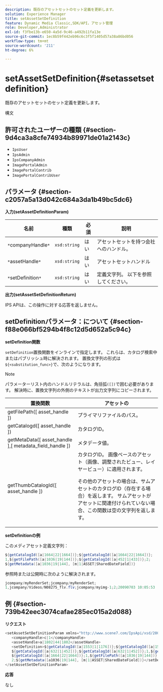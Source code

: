 ```yaml
---
description: 既存のアセットセットのセット定義を更新します。
solution: Experience Manager
title: setAssetSetDefinition
feature: Dynamic Media Classic,SDK/API，アセット管理
role: Developer,Administrator
exl-id: f3fbe13b-e650-4a5d-9c46-a492b11fa13e
source-git-commit: 1ec8b59f442eb96c6c3f5f1405d57a38a86bd056
workflow-type: tm+mt
source-wordcount: '211'
ht-degree: 6%

---
```


# setAssetSetDefinition{#setassetsetdefinition}

既存のアセットセットのセット定義を更新します。

構文

## 許可されたユーザーの種類 {#section-9d4ca3a8cfe74934b89971de01a2143c}

* `IpsUser`
* `IpsAdmin`
* `IpsCompanyAdmin`
* `ImagePortalAdmin`
* `ImagePortalContrib`
* `ImagePortalContribUser`

## パラメータ {#section-c2057a5a13d042c684a3da1b49bc5dc6}

**入力(setAssetDefinitionParam)**

| 名前 | 種類 | 必須 | 説明 |
|---|---|---|---|
| `*`companyHandle`*` | `xsd:string` | はい | アセットセットを持つ会社へのハンドル。 |
| `*`assetHandle`*` | `xsd:string` | はい | アセットセットハンドル |
| `*`setDefinition`*` | `xsd:string` | はい | 定義文字列。 以下を参照してください。 |

**出力(setAssetSetDefinitionReturn)**

IPS APIは、この操作に対する応答を返しません。

## setDefinitionパラメータ：について {#section-f88e066bf5294b4f8c12d5d652a5c94c}

**setDefinition関数**

`setDefinition`置換関数をインラインで指定します。 これらは、カタログ検索中またはパブリッシュ時に解決されます。 置換文字列の形式は`${<substitution_func>}`で、次のようになります。

>[!NOTE]
>
>パラメーターリスト内のハンドルリテラルは、角括弧`([])`で囲む必要があります。 解決時に、置換文字列の外側のテキストが出力文字列にコピーされます。

<table id="table_A93D2C273B694C289208AA926B2597CD"> 
 <thead> 
  <tr> 
   <th colname="col1" class="entry"> 置換関数 </th> 
   <th colname="col2" class="entry"> アセットの </th> 
  </tr> 
 </thead>
 <tbody> 
  <tr> 
   <td colname="col1"> <span class="codeph"> getFilePath([  <span class="varname"> asset_handle  </span>])  </span> </td> 
   <td colname="col2"> プライマリファイルのパス。 </td> 
  </tr> 
  <tr> 
   <td colname="col1"> <span class="codeph"> getCatalogd([  <span class="varname"> asset_handle  </span>])  </span> </td> 
   <td colname="col2"> カタログID。 </td> 
  </tr> 
  <tr> 
   <td colname="col1"> <span class="codeph"> getMetaData([  <span class="varname"> asset_handle  </span>],[  <span class="varname"> metadata_field_handle  </span>])  </span> </td> 
   <td colname="col2"> メタデータ値。 </td> 
  </tr> 
  <tr> 
   <td colname="col1"> <span class="codeph"> getThumbCatalogId([  <span class="varname"> asset_handle  </span>])  </span> </td> 
   <td colname="col2"> カタログID。 画像ベースのアセット（画像、調整されたビュー、レイヤービュー）に適用されます。 <p>その他のアセットの場合は、サムアセットのカタログID（存在する場合）を返します。 サムアセットがアセットに関連付けられていない場合、この関数は空の文字列を返します。 </p> </td> 
  </tr> 
 </tbody> 
</table>

**setDefinitionの例**

このメディアセット定義文字列：

```java
${getCatalogId([a|1664|22|1664])};${getCatalogId([a|1664|22|1664])}; 
1,${getFilePath([a|1036|19|144])};${getCatalogId([a|452|1|433])};2; 
${getMetadata([a|1036|19|144], [m|1|ASSET|SharedDateField])}
```

参照時または公開時に次のように解決されます。

```java
jcompany/myRenderSet;jcompany/myRenderSet; 
1,jcompany/Videos/N08275_flv.flv;jcompany/myimg-1;2;20090703 10:05:53
```

## 例 {#section-739b42eec3074cafae285ec015a2d088}

**リクエスト**

```java
<setAssetSetDefinitionParam xmlns="http://www.scene7.com/IpsApi/xsd/2009-07-31"> 
   <companyHandle>c|1</companyHandle> 
   <assetHandle>a|1802|44|1802</assetHandle> 
   <setDefinition>${getCatalogId([a|1553|1|1176])};${getCatalogId([a|1553|1|1176])};1;img1, 
   ${getCatalogId([a|632|1|452])};${getCatalogId([a|632|1|452])};1,${getCatalogId([a|1664|22|1664])}; 
   ${getCatalogId([a|1664|22|1664])};1,${getFilePath([a|1036|19|144])};${getCatalogId([ a|452|1|433])}; 
   2;${getMetadata([a1036|19|144], [m|1|ASSET|SharedDateField])}</setDefinition> 
</setAssetSetDefinitionParam>
```

**応答**

なし
